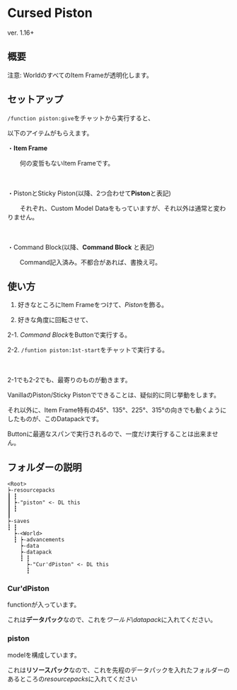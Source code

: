 # Cursed Piston
ver. 1.16+
## 概要
注意: WorldのすべてのItem Frameが透明化します。

## セットアップ
```/function piston:give```をチャットから実行すると、

以下のアイテムがもらえます。

・**Item Frame**

　　何の変哲もないItem Frameです。

　

・PistonとSticky Piston(以降、2つ合わせて**Piston**と表記)

　　それぞれ、Custom Model Dataをもっていますが、それ以外は通常と変わりません。

　

・Command Block(以降、**Command Block** と表記)

　　Command記入済み。不都合があれば、書換え可。

## 使い方
1. 好きなところにItem Frameをつけて、*Piston*を飾る。

2. 好きな角度に回転させて、

2-1. *Command Block*をButtonで実行する。

2-2. ```/funtion piston:1st-start```をチャットで実行する。

　

2-1でも2-2でも、最寄りのものが動きます。

VanillaのPiston/Sticky Pistonでできることは、疑似的に同じ挙動をします。

それ以外に、Item Frame特有の45°、135°、225°、315°の向きでも動くようにしたものが、このDatapackです。

Buttonに最適なスパンで実行されるので、一度だけ実行することは出来ません。

## フォルダーの説明
```
<Root>
┝-resourcepacks
┃ ┇
┃ ┝-"piston" <- DL this
┃ ┇
┃
┝-saves
┇ ┇
  ┝-<World>
  ┇ ┝-advancements
    ┝-data
    ┝-datapack
    ┇ ┇
      ┝-"Cur'dPiston" <- DL this
      ┇
```
### Cur'dPiston
functionが入っています。

これは**データパック**なので、これを*ワールド\datapack*に入れてください。

### piston
modelを構成しています。

これは**リソースパック**なので、これを先程のデータパックを入れたフォルダーのあるところの*resourcepacks*に入れてください
